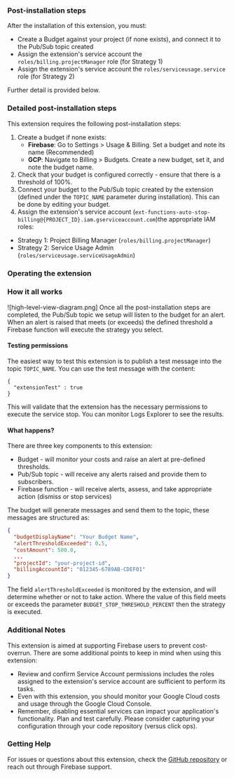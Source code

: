 ### Post-installation steps

After the installation of this extension, you must:

- Create a Budget against your project (if none exists), and connect it to the Pub/Sub topic created
- Assign the extension's service account the `roles/billing.projectManager` role (for Strategy 1)
- Assign the extension's service account the `roles/serviceusage.service` role (for Strategy 2)

Further detail is provided below.

### Detailed post-installation steps

This extension requires the following post-installation steps:

1. Create a budget if none exists:
   - **Firebase**: Go to Settings > Usage & Billing. Set a budget and note its name (Recommended)
   - **GCP**: Navigate to Billing > Budgets. Create a new budget, set it, and note the budget name.
2. Check that your budget is configured correctly - ensure that there is a threshold of 100%.
3. Connect your budget to the Pub/Sub topic created by the extension (defined under the `TOPIC_NAME` parameter during installation). This can be done by editing your budget.
4. Assign the extension's service account (`ext-functions-auto-stop-billing@{PROJECT_ID}.iam.gserviceaccount.com`)the appropriate IAM roles:

- Strategy 1: Project Billing Manager (`roles/billing.projectManager`)
- Strategy 2: Service Usage Admin (`roles/serviceusage.serviceUsageAdmin`)

### Operating the extension

### How it all works

![high-level-view-diagram.png]
Once all the post-installation steps are completed, the Pub/Sub topic we setup will listen to the budget for an alert. When an alert is raised that meets (or exceeds) the defined threshold a Firebase function will execute the strategy you select.

#### Testing permissions

The easiest way to test this extension is to publish a test message into the topic `TOPIC_NAME`. You can use the test message with the content:

```
{
  "extensionTest" : true
}
```

This will validate that the extension has the necessary permissions to execute the service stop. You can monitor Logs Explorer to see the results.

#### What happens?

There are three key components to this extension:

- Budget - will monitor your costs and raise an alert at pre-defined thresholds.
- Pub/Sub topic - will receive any alerts raised and provide them to subscribers.
- Firebase function - will receive alerts, assess, and take appropriate action (dismiss or stop services)

The budget will generate messages and send them to the topic, these messages are structured as:

```json
{
  "budgetDisplayName": "Your Budget Name",
  "alertThresholdExceeded": 0.5,
  "costAmount": 500.0,
  ...
  "projectId": "your-project-id",
  "billingAccountId": "012345-6789AB-CDEF01"
}
```

The field `alertThresholdExceeded` is monitored by the extension, and will determine whether or not to take action. Where the value of this field meets or exceeds the parameter `BUDGET_STOP_THRESHOLD_PERCENT` then the strategy is executed.

### Additional Notes

This extension is aimed at supporting Firebase users to prevent cost-overrun. There are some additional points to keep in mind when using this extension:

- Review and confirm Service Account permissions includes the roles assigned to the extension's service account are sufficient to perform its tasks.
- Even with this extension, you should monitor your Google Cloud costs and usage through the Google Cloud Console.
- Remember, disabling essential services can impact your application's functionality. Plan and test carefully. Please consider capturing your configuration through your code repository (versus click ops).

### Getting Help

For issues or questions about this extension, check the [GitHub repository](https://github.com/deep-rock-development/auto-stop-firebase-ext) or reach out through Firebase support.

